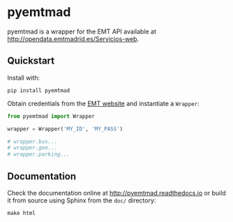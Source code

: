 # pyemtmad

pyemtmad is a wrapper for the EMT API available at
<http://opendata.emtmadrid.es/Servicios-web>.

## Quickstart

Install with:

```
pip install pyemtmad
```

Obtain credentials from the [EMT
website](http://opendata.emtmadrid.es/Formulario.aspx) and instantiate
a `Wrapper`:

```python
from pyemtmad import Wrapper

wrapper = Wrapper('MY_ID', 'MY_PASS')

# wrapper.bus...
# wrapper.geo...
# wrapper.parking...
```

## Documentation

Check the documentation online at <http://pyemtmad.readthedocs.io> or build it
from source using Sphinx from the `doc/` directory:

```
make html
```

